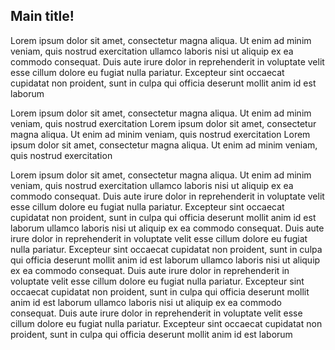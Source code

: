 ## Main title!


Lorem ipsum dolor sit amet, consectetur magna aliqua. Ut enim ad minim veniam, quis nostrud exercitation
ullamco laboris nisi ut aliquip ex ea commodo consequat. Duis aute irure dolor in reprehenderit in voluptate
velit esse cillum dolore eu fugiat nulla pariatur.  Excepteur sint occaecat cupidatat non proident, sunt in
culpa qui officia deserunt mollit anim id est laborum

Lorem ipsum dolor sit amet, consectetur magna aliqua. Ut enim ad minim veniam, quis nostrud exercitation
Lorem ipsum dolor sit amet, consectetur magna aliqua. Ut enim ad minim veniam, quis nostrud exercitation
Lorem ipsum dolor sit amet, consectetur magna aliqua. Ut enim ad minim veniam, quis nostrud exercitation


Lorem ipsum dolor sit amet, consectetur magna aliqua. Ut enim ad minim veniam, quis nostrud exercitation
ullamco laboris nisi ut aliquip ex ea commodo consequat. Duis aute irure dolor in reprehenderit in voluptate
velit esse cillum dolore eu fugiat nulla pariatur.  Excepteur sint occaecat cupidatat non proident, sunt in
culpa qui officia deserunt mollit anim id est laborum
ullamco laboris nisi ut aliquip ex ea commodo consequat. Duis aute irure dolor in reprehenderit in voluptate
velit esse cillum dolore eu fugiat nulla pariatur.  Excepteur sint occaecat cupidatat non proident, sunt in
culpa qui officia deserunt mollit anim id est laborum
ullamco laboris nisi ut aliquip ex ea commodo consequat. Duis aute irure dolor in reprehenderit in voluptate
velit esse cillum dolore eu fugiat nulla pariatur.  Excepteur sint occaecat cupidatat non proident, sunt in
culpa qui officia deserunt mollit anim id est laborum
ullamco laboris nisi ut aliquip ex ea commodo consequat. Duis aute irure dolor in reprehenderit in voluptate
velit esse cillum dolore eu fugiat nulla pariatur.  Excepteur sint occaecat cupidatat non proident, sunt in
culpa qui officia deserunt mollit anim id est laborum


